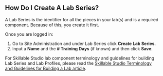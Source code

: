 ## How Do I Create A Lab Series?

A Lab Series is the identifier for all the pieces in your lab(s) and is a required component. Because of this, you create it first.

Once you are logged in: 
1. Go to Site Administration and under Lab Series click **Create Lab Series**. 
1. Input a **Name** and the **# Training Days** (if known) and then click **Save**.

For Skillable Studio lab component terminology and guidelines for building Lab Series and Lab Profiles, please read the [Skillable Studio Terminology and Guidelines for Building a Lab article](lod-terminology-and-guidelines-for-building-a-lab.md).